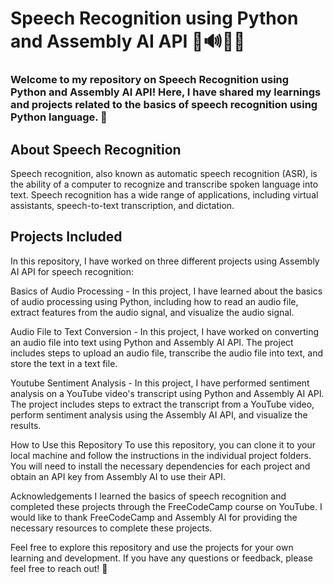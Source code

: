 # Speech Recognition using Python and Assembly AI API 🎤🔊👨‍💻

### Welcome to my repository on Speech Recognition using Python and Assembly AI API! Here, I have shared my learnings and projects related to the basics of speech recognition using Python language. 🚀

## About Speech Recognition
Speech recognition, also known as automatic speech recognition (ASR), is the ability of a computer to recognize and transcribe spoken language into text. Speech recognition has a wide range of applications, including virtual assistants, speech-to-text transcription, and dictation.

## Projects Included
In this repository, I have worked on three different projects using Assembly AI API for speech recognition:

Basics of Audio Processing - In this project, I have learned about the basics of audio processing using Python, including how to read an audio file, extract features from the audio signal, and visualize the audio signal.

Audio File to Text Conversion - In this project, I have worked on converting an audio file into text using Python and Assembly AI API. The project includes steps to upload an audio file, transcribe the audio file into text, and store the text in a text file.

Youtube Sentiment Analysis - In this project, I have performed sentiment analysis on a YouTube video's transcript using Python and Assembly AI API. The project includes steps to extract the transcript from a YouTube video, perform sentiment analysis using the Assembly AI API, and visualize the results.

How to Use this Repository
To use this repository, you can clone it to your local machine and follow the instructions in the individual project folders. You will need to install the necessary dependencies for each project and obtain an API key from Assembly AI to use their API.

Acknowledgements
I learned the basics of speech recognition and completed these projects through the FreeCodeCamp course on YouTube. I would like to thank FreeCodeCamp and Assembly AI for providing the necessary resources to complete these projects.

Feel free to explore this repository and use the projects for your own learning and development. If you have any questions or feedback, please feel free to reach out! 🤖
